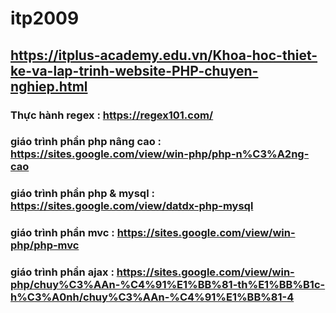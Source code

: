 # itp2009
## https://itplus-academy.edu.vn/Khoa-hoc-thiet-ke-va-lap-trinh-website-PHP-chuyen-nghiep.html
### Thực hành regex : https://regex101.com/

### giáo trình phần php nâng cao : https://sites.google.com/view/win-php/php-n%C3%A2ng-cao
### giáo trình phần php & mysql : https://sites.google.com/view/datdx-php-mysql
### giáo trình phần mvc : https://sites.google.com/view/win-php/php-mvc
### giáo trình phần ajax : https://sites.google.com/view/win-php/chuy%C3%AAn-%C4%91%E1%BB%81-th%E1%BB%B1c-h%C3%A0nh/chuy%C3%AAn-%C4%91%E1%BB%81-4

